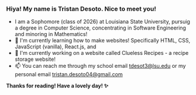 ### Hiya! My name is Tristan Desoto. Nice to meet you! 
- I am a Sophomore (class of 2026) at Louisiana State University, pursuig a degree in Computer Science, concentrating in Software Engineering and minoring in Mathematics!
- 🌱 I'm currently learning how to make websites! Specifically HTML, CSS, JavaScript (vanilla), React.js, and
- 🔭 I'm currently working on a website called Clueless Recipes - a recipe storage website!
- 📫 You can reach me through my school email tdesot3@lsu.edu or my personal email tristan.desoto04@gmail.com

**Thanks for reading! Have a lovely day! ✨**
